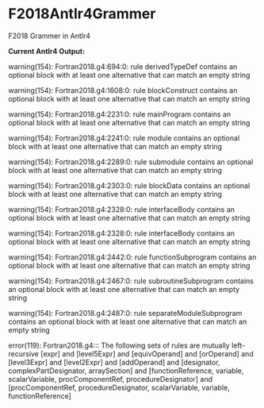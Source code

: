 # F2018Antlr4Grammer
F2018 Grammer in Antlr4


**Current Antlr4 Output:**

warning(154): Fortran2018.g4:694:0: rule derivedTypeDef contains an optional block with at least one alternative that can match an empty string

warning(154): Fortran2018.g4:1608:0: rule blockConstruct contains an optional block with at least one alternative that can match an empty string

warning(154): Fortran2018.g4:2231:0: rule mainProgram contains an optional block with at least one alternative that can match an empty string

warning(154): Fortran2018.g4:2241:0: rule module contains an optional block with at least one alternative that can match an empty string

warning(154): Fortran2018.g4:2289:0: rule submodule contains an optional block with at least one alternative that can match an empty string

warning(154): Fortran2018.g4:2303:0: rule blockData contains an optional block with at least one alternative that can match an empty string

warning(154): Fortran2018.g4:2328:0: rule interfaceBody contains an optional block with at least one alternative that can match an empty string

warning(154): Fortran2018.g4:2328:0: rule interfaceBody contains an optional block with at least one alternative that can match an empty string

warning(154): Fortran2018.g4:2442:0: rule functionSubprogram contains an optional block with at least one alternative that can match an empty string

warning(154): Fortran2018.g4:2467:0: rule subroutineSubprogram contains an optional block with at least one alternative that can match an empty string

warning(154): Fortran2018.g4:2487:0: rule separateModuleSubprogram contains an optional block with at least one alternative that can match an empty string

error(119): Fortran2018.g4::: The following sets of rules are mutually left-recursive [expr] and [level5Expr] and [equivOperand] and [orOperand] and [level3Expr] and [level2Expr] and [addOperand] and [designator, complexPartDesignator, arraySection] and [functionReference, variable, scalarVariable, procComponentRef, procedureDesignator] and [procComponentRef, procedureDesignator, scalarVariable, variable, functionReference]

